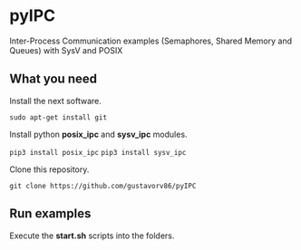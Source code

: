 pyIPC
=====

Inter-Process Communication examples (Semaphores, Shared Memory and Queues) with SysV and POSIX

What you need
-------------

Install the next software.

`sudo apt-get install git`

Install python **posix_ipc** and **sysv_ipc**  modules.

`pip3 install posix_ipc`
`pip3 install sysv_ipc`

Clone this repository.

`git clone https://github.com/gustavorv86/pyIPC`

Run examples
------------

Execute the **start.sh** scripts into the folders.
